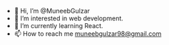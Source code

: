 - 👋 Hi, I’m @MuneebGulzar
- 👀 I’m interested in web development.
- 🌱 I’m currently learning React.
- 📫 How to reach me muneebgulzar98@gmail.com

<!---
MuneebGulzar/MuneebGulzar is a ✨ special ✨ repository because its `README.md` (this file) appears on your GitHub profile.
You can click the Preview link to take a look at your changes.
--->
